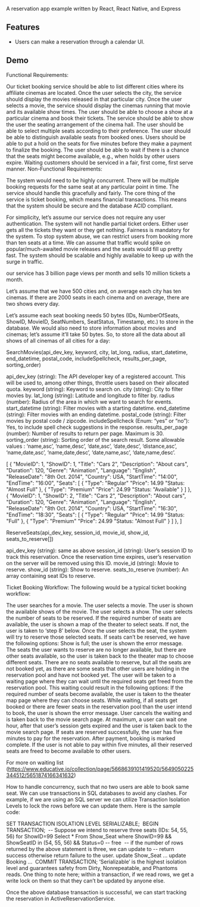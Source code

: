 A reservation app example written by React, React Native, and Express

## Features

- Users can make a reservation through a calendar UI.

## Demo

Functional Requirements:

Our ticket booking service should be able to list different cities where its affiliate cinemas are located.
Once the user selects the city, the service should display the movies released in that particular city.
Once the user selects a movie, the service should display the cinemas running that movie and its available show times.
The user should be able to choose a show at a particular cinema and book their tickets.
The service should be able to show the user the seating arrangement of the cinema hall. The user should be able to select multiple seats according to their preference.
The user should be able to distinguish available seats from booked ones.
Users should be able to put a hold on the seats for five minutes before they make a payment to finalize the booking.
The user should be able to wait if there is a chance that the seats might become available, e.g., when holds by other users expire.
Waiting customers should be serviced in a fair, first come, first serve manner.
Non-Functional Requirements:

The system would need to be highly concurrent. There will be multiple booking requests for the same seat at any particular point in time. The service should handle this gracefully and fairly.
The core thing of the service is ticket booking, which means financial transactions. This means that the system should be secure and the database ACID compliant.

For simplicity, let’s assume our service does not require any user authentication.
The system will not handle partial ticket orders. Either user gets all the tickets they want or they get nothing.
Fairness is mandatory for the system.
To stop system abuse, we can restrict users from booking more than ten seats at a time.
We can assume that traffic would spike on popular/much-awaited movie releases and the seats would fill up pretty fast. The system should be scalable and highly available to keep up with the surge in traffic.

our service has 3 billion page views per month and sells 10 million tickets a month.

Let’s assume that we have 500 cities and, on average each city has ten cinemas. If there are 2000 seats in each cinema and on average, there are two shows every day.

Let’s assume each seat booking needs 50 bytes (IDs, NumberOfSeats, ShowID, MovieID, SeatNumbers, SeatStatus, Timestamp, etc.) to store in the database. We would also need to store information about movies and cinemas; let’s assume it’ll take 50 bytes. So, to store all the data about all shows of all cinemas of all cities for a day:

SearchMovies(api_dev_key, keyword, city, lat_long, radius, start_datetime, end_datetime, postal_code,
includeSpellcheck, results_per_page, sorting_order)

api_dev_key (string): The API developer key of a registered account. This will be used to, among other things, throttle users based on their allocated quota.
keyword (string): Keyword to search on.
city (string): City to filter movies by.
lat_long (string): Latitude and longitude to filter by. radius (number): Radius of the area in which we want to search for events.
start_datetime (string): Filter movies with a starting datetime.
end_datetime (string): Filter movies with an ending datetime.
postal_code (string): Filter movies by postal code / zipcode.
includeSpellcheck (Enum: “yes” or “no”): Yes, to include spell check suggestions in the response.
results_per_page (number): Number of results to return per page. Maximum is 30.
sorting_order (string): Sorting order of the search result. Some allowable values : ‘name,asc’, ‘name,desc’, ‘date,asc’, ‘date,desc’, ‘distance,asc’, ‘name,date,asc’, ‘name,date,desc’, ‘date,name,asc’, ‘date,name,desc’.

[
{
"MovieID": 1,
"ShowID": 1,
"Title": "Cars 2",
"Description": "About cars",
"Duration": 120,
"Genre": "Animation",
"Language": "English",
"ReleaseDate": "8th Oct. 2014",
"Country": USA,
"StartTime": "14:00",
"EndTime": "16:00",
"Seats":
[
{
"Type": "Regular"
"Price": 14.99
"Status: "Almost Full"
},
{
"Type": "Premium"
"Price": 24.99
"Status: "Available"
}
]
},
{
"MovieID": 1,
"ShowID": 2,
"Title": "Cars 2",
"Description": "About cars",
"Duration": 120,
"Genre": "Animation",
"Language": "English",
"ReleaseDate": "8th Oct. 2014",
"Country": USA,
"StartTime": "16:30",
"EndTime": "18:30",
"Seats":
[
{
"Type": "Regular"
"Price": 14.99
"Status: "Full"
},
{
"Type": "Premium"
"Price": 24.99
"Status: "Almost Full"
}
]
},
]

ReserveSeats(api_dev_key, session_id, movie_id, show_id, seats_to_reserve[])

api_dev_key (string): same as above
session_id (string): User’s session ID to track this reservation. Once the reservation time expires, user’s reservation on the server will be removed using this ID.
movie_id (string): Movie to reserve.
show_id (string): Show to reserve.
seats_to_reserve (number): An array containing seat IDs to reserve.

Ticket Booking Workflow: The following would be a typical ticket booking workflow:

The user searches for a movie.
The user selects a movie.
The user is shown the available shows of the movie.
The user selects a show.
The user selects the number of seats to be reserved.
If the required number of seats are available, the user is shown a map of the theater to select seats. If not, the user is taken to ‘step 8’ below.
Once the user selects the seat, the system will try to reserve those selected seats.
If seats can’t be reserved, we have the following options:
Show is full; the user is shown the error message.
The seats the user wants to reserve are no longer available, but there are other seats available, so the user is taken back to the theater map to choose different seats.
There are no seats available to reserve, but all the seats are not booked yet, as there are some seats that other users are holding in the reservation pool and have not booked yet. The user will be taken to a waiting page where they can wait until the required seats get freed from the reservation pool. This waiting could result in the following options:
If the required number of seats become available, the user is taken to the theater map page where they can choose seats.
While waiting, if all seats get booked or there are fewer seats in the reservation pool than the user intend to book, the user is shown the error message.
User cancels the waiting and is taken back to the movie search page.
At maximum, a user can wait one hour, after that user’s session gets expired and the user is taken back to the movie search page.
If seats are reserved successfully, the user has five minutes to pay for the reservation. After payment, booking is marked complete. If the user is not able to pay within five minutes, all their reserved seats are freed to become available to other users.

For more on waiting list (https://www.educative.io/collection/page/5668639101419520/5649050225344512/5651874166341632)

How to handle concurrency, such that no two users are able to book same seat. We can use transactions in SQL databases to avoid any clashes. For example, if we are using an SQL server we can utilize Transaction Isolation Levels to lock the rows before we can update them. Here is the sample code:

SET TRANSACTION ISOLATION LEVEL SERIALIZABLE;
​
BEGIN TRANSACTION;
​
-- Suppose we intend to reserve three seats (IDs: 54, 55, 56) for ShowID=99
Select \* From Show_Seat where ShowID=99 && ShowSeatID in (54, 55, 56) && Status=0 -- free
​
-- if the number of rows returned by the above statement is three, we can update to
-- return success otherwise return failure to the user.
update Show_Seat ...
update Booking ...
​
COMMIT TRANSACTION;
‘Serializable’ is the highest isolation level and guarantees safety from Dirty, Nonrepeatable, and Phantoms reads. One thing to note here; within a transaction, if we read rows, we get a write lock on them so that they can’t be updated by anyone else.

Once the above database transaction is successful, we can start tracking the reservation in ActiveReservationService.
